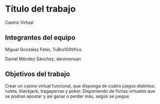 # Título del trabajo
Casino Virtual


## Integrantes del equipo

Miguel González Feter, TuBro100tifico


Daniel Méndez Sánchez, danimensan

## Objetivos del trabajo

Crear un casino virtual funcional, que disponga de cuatro juegos distintos: ruleta, blackjack, tragaperras y poker.
Disponiendo de fichas virtuales que se podran apostar y así ganar o perder más, según se juegue.
